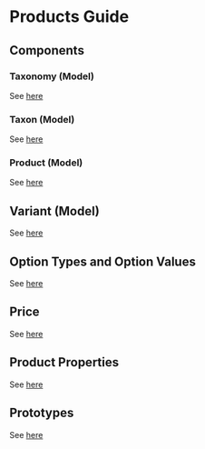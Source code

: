 # Products Guide

## Components
### Taxonomy (Model)
See [here](../models/Taxonomy.md)

### Taxon (Model)
See [here](../models/Taxon.md)

### Product (Model)
See [here](../models/Product.md)

## Variant (Model)
See [here](../models/Variant.md)

## Option Types and Option Values
See [here](../models/OptionType.md)

## Price
See [here](../models/Price.md)

## Product Properties
See [here](../models/ProductProperty.md)

## Prototypes
See [here](../models/Prototype.md)
